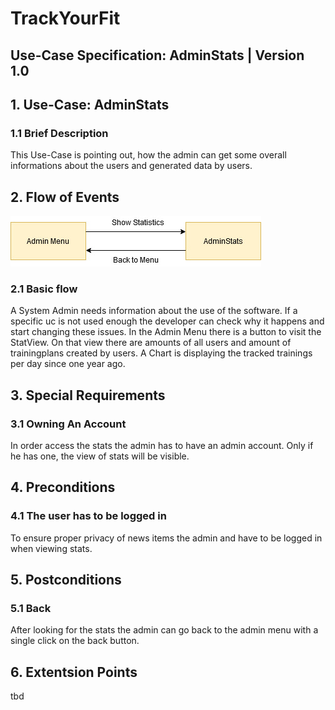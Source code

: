 # TrackYourFit
## Use-Case Specification: AdminStats | Version 1.0

## 1. Use-Case: AdminStats

### 1.1 Brief Description

This Use-Case is pointing out, how the admin can get some overall informations about the users and generated data by users.

## 2. Flow of Events

![AD_AdminStats](UC-Specification-AdminStats.jpg)

### 2.1 Basic flow

A System Admin needs information about the use of the software. If a specific uc is not used enough the developer can check why it happens and start changing these issues. In the Admin Menu there is a button to visit the StatView. On that view there are amounts of all users and amount of trainingplans created by users. A Chart is displaying the tracked trainings per day since one year ago.


## 3. Special Requirements

### 3.1 Owning An Account
        
In order access the stats the admin has to have an admin account. Only if he has one, the view of stats will be visible.

## 4. Preconditions

### 4.1 The user has to be logged in

To ensure proper privacy of news items the admin and have to be logged in when viewing stats.

## 5. Postconditions

### 5.1 Back

After looking for the stats the admin can go back to the admin menu with a single click on the back button.



## 6. Extentsion Points

tbd
